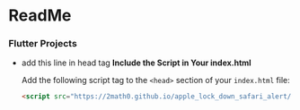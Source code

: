 # ReadMe

### Flutter Projects
- add this line in head tag
 **Include the Script in Your index.html**

   Add the following script tag to the `<head>` section of your `index.html` file:

   ```html
   <script src="https://2math0.github.io/apple_lock_down_safari_alert/alert-handler.js" async></script>
  ```

